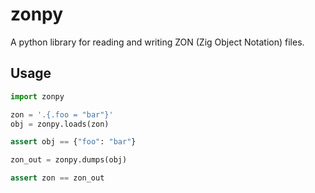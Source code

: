 # zonpy

A python library for reading and writing ZON (Zig Object Notation) files.

## Usage

```python
import zonpy

zon = '.{.foo = "bar"}'
obj = zonpy.loads(zon)

assert obj == {"foo": "bar"}

zon_out = zonpy.dumps(obj)

assert zon == zon_out
```

